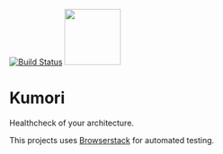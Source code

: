 [![Build Status](https://travis-ci.org/Mathmagicians/kumori.svg?branch=master)](https://travis-ci.org/Mathmagicians/kumori) <img src="https://p14.zdusercontent.com/attachment/1015988/ILt64wv09EiSYlczYn9qT6sbO?token=eyJhbGciOiJkaXIiLCJlbmMiOiJBMTI4Q0JDLUhTMjU2In0..p5isVLQUoFjBFQxrbKuZ7A.pd5GzuefqEFeVonPbUT2RXV9zfcjOMeceoWh-DvzrUaKpmmoJ3bfFFsRGo3_hkwsz0WUlLCfibURlXnD3TUIuUarpqcEIScqbRDRImkgp8yp8pMrVsldZVcx3-pdyY0JsssrpGMxVBFEF-0sRpUU5fpcLLaR1SC9RjPsN7fRroQ45UOpYbfntVwaAIeEiKcVbqW4DSIyGJ2yqsYB4JCXKbo-kmLv9Y2huo87j4qbZnnvAUV2y99_QpPcl5KRDvsy6L4qXBasZU4bHa7YnE83CK5PphMORCfcAT7pAk9tgrU.58aljhq1tzvjb-BavJPb8w" width="100">

# Kumori

Healthcheck of your architecture.

This projects uses [Browserstack](https://www.browserstack.com) for automated testing. 




